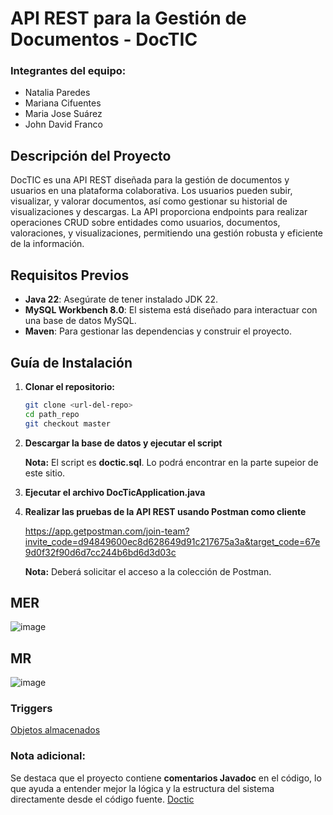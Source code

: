 # API REST para la Gestión de Documentos - DocTIC

### Integrantes del equipo:
- Natalia Paredes
- Mariana Cifuentes
- Maria Jose Suárez
- John David Franco

## Descripción del Proyecto

DocTIC es una API REST diseñada para la gestión de documentos y usuarios en una plataforma colaborativa. Los usuarios pueden subir, visualizar, y valorar documentos, así como gestionar su historial de visualizaciones y descargas. La API proporciona endpoints para realizar operaciones CRUD sobre entidades como usuarios, documentos, valoraciones, y visualizaciones, permitiendo una gestión robusta y eficiente de la información.

## Requisitos Previos
- **Java 22**: Asegúrate de tener instalado JDK 22.
- **MySQL Workbench 8.0**: El sistema está diseñado para interactuar con una base de datos MySQL.
- **Maven**: Para gestionar las dependencias y construir el proyecto.

## Guía de Instalación

1. **Clonar el repositorio:**
   ```bash
   git clone <url-del-repo>
   cd path_repo
   git checkout master

2. **Descargar la base de datos y ejecutar el script**
   
   **Nota:** El script es **doctic.sql**. Lo podrá encontrar en la parte supeior de este sitio.

3. **Ejecutar el archivo DocTicApplication.java**

 
4. **Realizar las pruebas de la API REST usando Postman como cliente**
   
   https://app.getpostman.com/join-team?invite_code=d94849600ec8d628649d91c217675a3a&target_code=67e9d0f32f90d6d7cc244b6bd6d3d03c

   **Nota:** Deberá solicitar el acceso a la colección de Postman.


   
## MER
![image](https://github.com/user-attachments/assets/6424272c-fd93-4376-9d65-031021664712)

## MR

![image](https://github.com/user-attachments/assets/ad9db0bf-e350-4406-b055-df0114a07c39)

### Triggers
[Objetos almacenados](https://docs.google.com/document/d/1r9i-yTTMK-Of-mdovm2e7hg_fAy6cbEAahXnXE09exg/edit?usp=sharing)
### Nota adicional:
Se destaca que el proyecto contiene **comentarios Javadoc** en el código, lo que ayuda a entender mejor la lógica y la estructura del sistema directamente desde el código fuente.
[Doctic](https://docs.google.com/document/d/11rGDaZ6ZL91WBDMs8v_Yv0P0e_upGvMb_io14MJHCKk/edit?usp=sharing)


